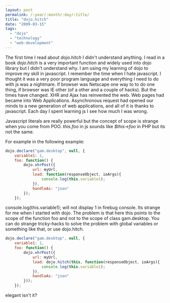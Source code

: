 ```yaml
---
layout: post
permalink: /:year/:month/:day/:title/
title: "dojo.hitch"
date: "2009-03-15"
tags: 
  - "dojo"
  - "technology"
  - "web-development"
---
```


The first time I read about _dojo.hitch_ I didn't understand anything. I read in a book _dojo.hitch_ is a very important function and widely used into dojo library but I didn't understand why. I am using my learning of dojo to improve my skill in javascript. I remember the time when I hate javascript. I thought it was a very poor program language and everything I need to do with js was a nightmare. If browser was Netscape one way to to do one thing, if browser was IE other (of a other and a couple of hacks). But the times have changed. XHR and Ajax has reinvented the web. Web pages had became into Web Applications. Asynchronous request had opened our minds to a new generation of web applications, and all of it is thanks to javascript. Each day I spent learning js I see how much I was wrong.

Javascript literals are really powerful but the concept of scope is strange when you come from POO. _this.foo_ in js sounds like _$this->foo_ in PHP but its not the same.

For example in the following example:

```javascript
dojo.declare("gam.desktop", null, {
    variable1: 1,
    foo: function() {
        dojo.xhrPost({
            url: myUrl,
            load: function(responseObject, ioArgs){
                console.log(this.variable1);
            }),
            handleAs: "json"
        });
    });
```

console.log(this.variable1); will not display 1 in firebug console. Its strange for me when I started with dojo. The problem is that here this points to the scope of the function foo and not to the scope of class gam.desktop. You can do strange tricky-hacks to solve the problem with global variables or something like that, or use dojo.hitch.

```javascript
dojo.declare("gam.desktop", null, {
    variable1: 1,
    foo: function() {
        dojo.xhrPost({
            url: myUrl,
            load: dojo.hitch(this, function(responseObject, ioArgs){
                console.log(this.variable1);
            }),
            handleAs: "json"
        }));
    });
```

elegant isn't it?
